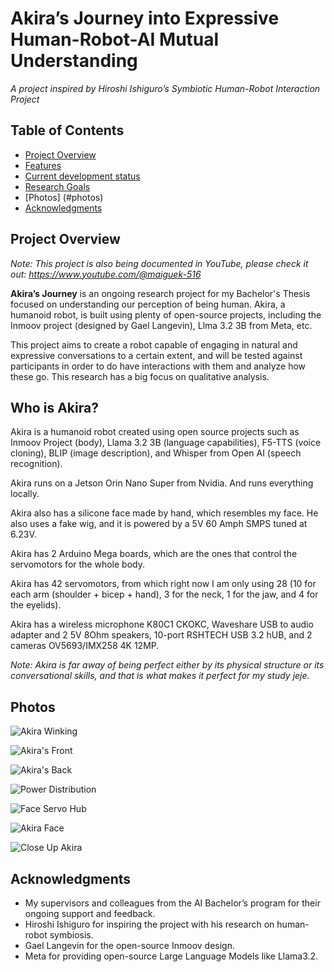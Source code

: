 # Akira’s Journey into Expressive Human-Robot-AI Mutual Understanding

_A project inspired by Hiroshi Ishiguro’s Symbiotic Human-Robot Interaction Project_

## Table of Contents
- [Project Overview](#project-overview)
- [Features](#features)
- [Current development status](#current-development-status)
- [Research Goals](#research-goals)
- [Photos] (#photos)
- [Acknowledgments](#acknowledgements)

## Project Overview

_Note: This project is also being documented in YouTube, please check it out: https://www.youtube.com/@maiguek-516_

**Akira’s Journey** is an ongoing research project for my Bachelor's Thesis focused on understanding our perception of being human. Akira, a humanoid robot, is built using plenty of open-source projects, including the Inmoov project (designed by Gael Langevin), Llma 3.2 3B from Meta, etc.

This project aims to create a robot capable of engaging in natural and expressive conversations to a certain extent, and will be tested against participants in order to do have interactions with them and analyze how these go. This research has a big focus on qualitative analysis.

## Who is Akira?
Akira is a humanoid robot created using open source projects such as Inmoov Project (body), Llama 3.2 3B (language capabilities), F5-TTS (voice cloning), BLIP (image description), and Whisper from Open AI (speech recognition). 

Akira runs on a Jetson Orin Nano Super from Nvidia. And runs everything locally.

Akira also has a silicone face made by hand, which resembles my face. He also uses a fake wig, and it is powered by a 5V 60 Amph SMPS tuned at 6.23V. 

Akira has 2 Arduino Mega boards, which are the ones that control the servomotors for the whole body.

Akira has 42 servomotors, from which right now I am only using 28 (10 for each arm (shoulder + bicep + hand), 3 for the neck, 1 for the jaw, and 4 for the eyelids).

Akira has a wireless microphone K80C1 CKOKC, Waveshare USB to audio adapter and 2 5V 8Ohm speakers, 10-port RSHTECH USB 3.2 hUB, and 2 cameras OV5693/IMX258 4K 12MP.

_Note: Akira is far away of being perfect either by its physical structure or its conversational skills, and that is what makes it perfect for my study jeje._

## Photos

![Akira Winking](./media/IMG_4697.png)

![Akira's Front](./media/IMG_4715.png)

![Akira's Back](./media/IMG_4716.png)

![Power Distribution](./media/IMG_4717.png)

![Face Servo Hub](./media/IMG_4718.png)

![Akira Face](./media/IMG_4719.png)

![Close Up Akira](./media/IMG_4720.png)

## Acknowledgments
- My supervisors and colleagues from the AI Bachelor’s program for their ongoing support and feedback.
- Hiroshi Ishiguro for inspiring the project with his research on human-robot symbiosis.
- Gael Langevin for the open-source Inmoov design.
- Meta for providing open-source Large Language Models like Llama3.2.
    
